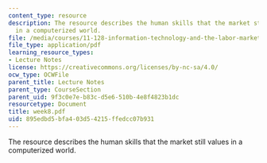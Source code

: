 ```yaml
---
content_type: resource
description: The resource describes the human skills that the market still values
  in a computerized world.
file: /media/courses/11-128-information-technology-and-the-labor-market-spring-2005/895edbd5bfa403d54215ffedcc07b931_week8.pdf
file_type: application/pdf
learning_resource_types:
- Lecture Notes
license: https://creativecommons.org/licenses/by-nc-sa/4.0/
ocw_type: OCWFile
parent_title: Lecture Notes
parent_type: CourseSection
parent_uid: 9f3c0e7e-b83c-d5e6-510b-4e8f4823b1dc
resourcetype: Document
title: week8.pdf
uid: 895edbd5-bfa4-03d5-4215-ffedcc07b931
---
```

The resource describes the human skills that the market still values in a computerized world.